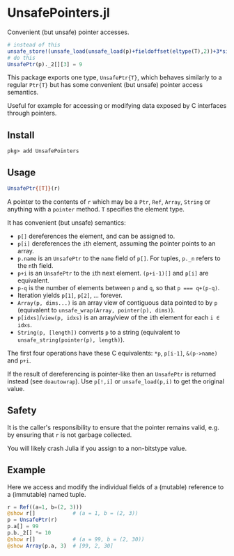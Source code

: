 # UnsafePointers.jl

Convenient (but unsafe) pointer accesses.

```julia
# instead of this
unsafe_store!(unsafe_load(unsafe_load(p)+fieldoffset(eltype(T),2))+3*sizeof(fieldtype(eltype(T),2)), 9)
# do this
UnsafePtr(p)._2[][3] = 9
```

This package exports one type, `UnsafePtr{T}`, which behaves similarly to a regular `Ptr{T}` but has some convenient (but unsafe) pointer access semantics.

Useful for example for accessing or modifying data exposed by C interfaces through pointers.

## Install

```
pkg> add UnsafePointers
```

## Usage

```julia
UnsafePtr{[T]}(r)
```

A pointer to the contents of `r` which may be a `Ptr`, `Ref`, `Array`, `String` or anything with a `pointer` method. `T` specifies the element type.

It has convenient (but unsafe) semantics:
* `p[]` dereferences the element, and can be assigned to.
* `p[i]` dereferences the `i`th element, assuming the pointer points to an array.
* `p.name` is an `UnsafePtr` to the `name` field of `p[]`. For tuples, `p._n` refers to the `n`th field.
* `p+i` is an `UnsafePtr` to the `i`th next element. `(p+i-1)[]` and `p[i]` are equivalent.
* `p-q` is the number of elements between `p` and `q`, so that `p === q+(p-q)`.
* Iteration yields `p[1]`, `p[2]`, ... forever.
* `Array(p, dims...)` is an array view of contiguous data pointed to by `p` (equivalent to `unsafe_wrap(Array, pointer(p), dims)`).
* `p[idxs]`/`view(p, idxs)` is an array/view of the `i`th element for each `i ∈ idxs`.
* `String(p, [length])` converts `p` to a string (equivalent to `unsafe_string(pointer(p), length)`).

The first four operations have these C equivalents: `*p`, `p[i-1]`, `&(p->name)` and `p+i`.

If the result of dereferencing is pointer-like then an `UnsafePtr` is returned instead (see `doautowrap`). Use `p[!,i]` or `unsafe_load(p,i)` to get the original value.

## Safety

It is the caller's responsibility to ensure that the pointer remains valid, e.g. by ensuring that `r` is not garbage collected.

You will likely crash Julia if you assign to a non-bitstype value.

## Example

Here we access and modify the individual fields of a (mutable) reference to a (immutable) named tuple.

```julia
r = Ref((a=1, b=(2, 3)))
@show r[]            # (a = 1, b = (2, 3))
p = UnsafePtr(r)
p.a[] = 99
p.b._2[] *= 10
@show r[]            # (a = 99, b = (2, 30))
@show Array(p.a, 3)  # [99, 2, 30]
```
